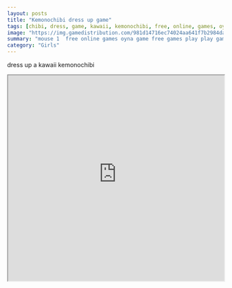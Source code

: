 ```yaml
---
layout: posts
title: "Kemonochibi dress up game"
tags: [chibi, dress, game, kawaii, kemonochibi, free, online, games, oyna, game, free, games, play, play, games]
image: "https://img.gamedistribution.com/981d14716ec74024aa641f7b2984da96.jpg"
summary: "mouse 1  free online games oyna game free games play play games"
category: "Girls"
---
```


dress up a kawaii kemonochibi

<iframe width="100%" height="480px;" src="https://flash.gamedistribution.com?game=981d14716ec74024aa641f7b2984da96"></iframe>